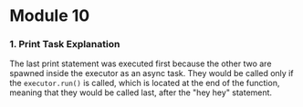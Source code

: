 # Module 10

### 1. Print Task Explanation

The last print statement was executed first because the other two are spawned inside the executor as an async task. They would be called only if the `executor.run()` is called, which is located at the end of the function, meaning that they would be called last, after the "hey hey" statement.